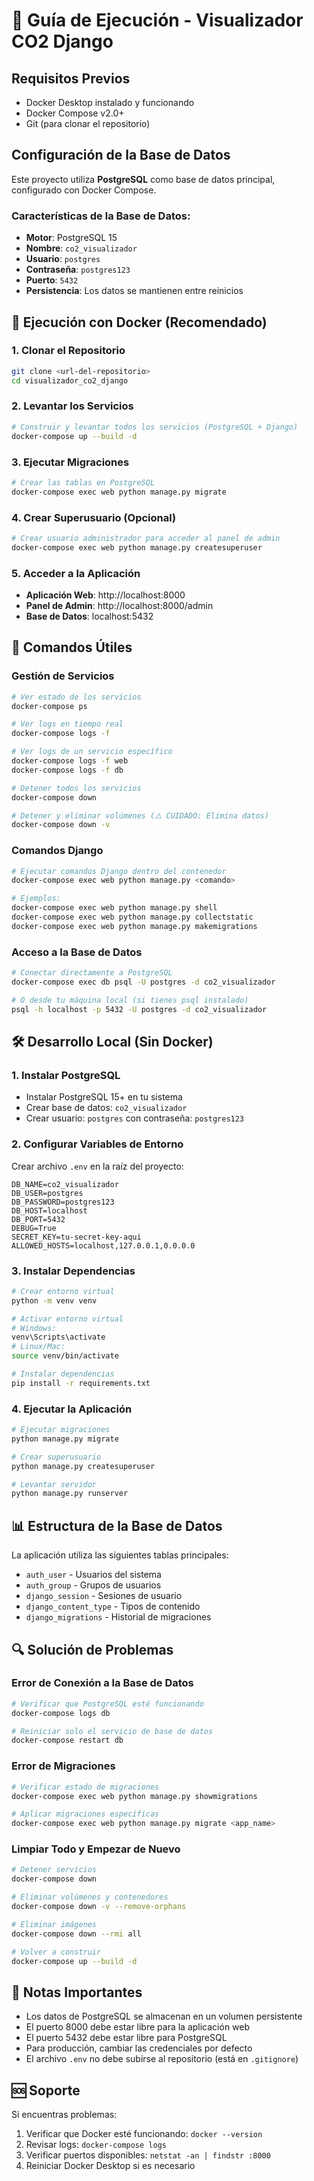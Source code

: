 # 🚀 Guía de Ejecución - Visualizador CO2 Django

## Requisitos Previos

- Docker Desktop instalado y funcionando
- Docker Compose v2.0+
- Git (para clonar el repositorio)

## Configuración de la Base de Datos

Este proyecto utiliza **PostgreSQL** como base de datos principal, configurado con Docker Compose.

### Características de la Base de Datos:
- **Motor**: PostgreSQL 15
- **Nombre**: `co2_visualizador`
- **Usuario**: `postgres`
- **Contraseña**: `postgres123`
- **Puerto**: `5432`
- **Persistencia**: Los datos se mantienen entre reinicios

## 🐳 Ejecución con Docker (Recomendado)

### 1. Clonar el Repositorio
```bash
git clone <url-del-repositorio>
cd visualizador_co2_django
```

### 2. Levantar los Servicios
```bash
# Construir y levantar todos los servicios (PostgreSQL + Django)
docker-compose up --build -d
```

### 3. Ejecutar Migraciones
```bash
# Crear las tablas en PostgreSQL
docker-compose exec web python manage.py migrate
```

### 4. Crear Superusuario (Opcional)
```bash
# Crear usuario administrador para acceder al panel de admin
docker-compose exec web python manage.py createsuperuser
```

### 5. Acceder a la Aplicación
- **Aplicación Web**: http://localhost:8000
- **Panel de Admin**: http://localhost:8000/admin
- **Base de Datos**: localhost:5432

## 🔧 Comandos Útiles

### Gestión de Servicios
```bash
# Ver estado de los servicios
docker-compose ps

# Ver logs en tiempo real
docker-compose logs -f

# Ver logs de un servicio específico
docker-compose logs -f web
docker-compose logs -f db

# Detener todos los servicios
docker-compose down

# Detener y eliminar volúmenes (⚠️ CUIDADO: Elimina datos)
docker-compose down -v
```

### Comandos Django
```bash
# Ejecutar comandos Django dentro del contenedor
docker-compose exec web python manage.py <comando>

# Ejemplos:
docker-compose exec web python manage.py shell
docker-compose exec web python manage.py collectstatic
docker-compose exec web python manage.py makemigrations
```

### Acceso a la Base de Datos
```bash
# Conectar directamente a PostgreSQL
docker-compose exec db psql -U postgres -d co2_visualizador

# O desde tu máquina local (si tienes psql instalado)
psql -h localhost -p 5432 -U postgres -d co2_visualizador
```

## 🛠️ Desarrollo Local (Sin Docker)

### 1. Instalar PostgreSQL
- Instalar PostgreSQL 15+ en tu sistema
- Crear base de datos: `co2_visualizador`
- Crear usuario: `postgres` con contraseña: `postgres123`

### 2. Configurar Variables de Entorno
Crear archivo `.env` en la raíz del proyecto:
```env
DB_NAME=co2_visualizador
DB_USER=postgres
DB_PASSWORD=postgres123
DB_HOST=localhost
DB_PORT=5432
DEBUG=True
SECRET_KEY=tu-secret-key-aqui
ALLOWED_HOSTS=localhost,127.0.0.1,0.0.0.0
```

### 3. Instalar Dependencias
```bash
# Crear entorno virtual
python -m venv venv

# Activar entorno virtual
# Windows:
venv\Scripts\activate
# Linux/Mac:
source venv/bin/activate

# Instalar dependencias
pip install -r requirements.txt
```

### 4. Ejecutar la Aplicación
```bash
# Ejecutar migraciones
python manage.py migrate

# Crear superusuario
python manage.py createsuperuser

# Levantar servidor
python manage.py runserver
```

## 📊 Estructura de la Base de Datos

La aplicación utiliza las siguientes tablas principales:
- `auth_user` - Usuarios del sistema
- `auth_group` - Grupos de usuarios
- `django_session` - Sesiones de usuario
- `django_content_type` - Tipos de contenido
- `django_migrations` - Historial de migraciones

## 🔍 Solución de Problemas

### Error de Conexión a la Base de Datos
```bash
# Verificar que PostgreSQL esté funcionando
docker-compose logs db

# Reiniciar solo el servicio de base de datos
docker-compose restart db
```

### Error de Migraciones
```bash
# Verificar estado de migraciones
docker-compose exec web python manage.py showmigrations

# Aplicar migraciones específicas
docker-compose exec web python manage.py migrate <app_name>
```

### Limpiar Todo y Empezar de Nuevo
```bash
# Detener servicios
docker-compose down

# Eliminar volúmenes y contenedores
docker-compose down -v --remove-orphans

# Eliminar imágenes
docker-compose down --rmi all

# Volver a construir
docker-compose up --build -d
```

## 📝 Notas Importantes

- Los datos de PostgreSQL se almacenan en un volumen persistente
- El puerto 8000 debe estar libre para la aplicación web
- El puerto 5432 debe estar libre para PostgreSQL
- Para producción, cambiar las credenciales por defecto
- El archivo `.env` no debe subirse al repositorio (está en `.gitignore`)

## 🆘 Soporte

Si encuentras problemas:
1. Verificar que Docker esté funcionando: `docker --version`
2. Revisar logs: `docker-compose logs`
3. Verificar puertos disponibles: `netstat -an | findstr :8000`
4. Reiniciar Docker Desktop si es necesario
